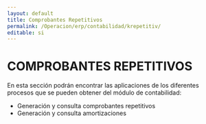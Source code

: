 ```yaml
---
layout: default
title: Comprobantes Repetitivos
permalink: /Operacion/erp/contabilidad/krepetitiv/
editable: si
---
```


# COMPROBANTES REPETITIVOS

En esta sección podrán encontrar las aplicaciones de los diferentes procesos que se pueden obtener del módulo de contabilidad:

- Generación y consulta comprobantes repetitivos
- Generación y consulta amortizaciones
